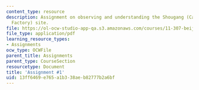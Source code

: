```yaml
---
content_type: resource
description: Assignment on observing and understanding the Shougang (Capital Steel
  Factory) site.
file: https://ol-ocw-studio-app-qa.s3.amazonaws.com/courses/11-307-beijing-urban-design-studio-summer-2008/13ff6469e765a1b338aeb82777b2a6bf_assn1.pdf
file_type: application/pdf
learning_resource_types:
- Assignments
ocw_type: OCWFile
parent_title: Assignments
parent_type: CourseSection
resourcetype: Document
title: 'Assignment #1'
uid: 13ff6469-e765-a1b3-38ae-b82777b2a6bf
---
```

